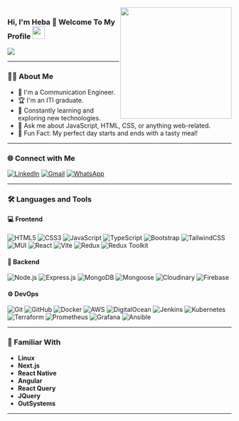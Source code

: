 <!-- Profile GIF -->
<img width="250" align="right" src="https://c.tenor.com/_DOBjnGspYAAAAAM/code-coding.gif">

<h3> Hi, I'm Heba 👋 Welcome To My Profile 
  <img src="https://media.giphy.com/media/hvRJCLFzcasrR4ia7z/giphy.gif" width="28">
</h3>

<!-- Typing animation -->
<p>
  <a href="https://github.com/DenverCoder1/readme-typing-svg">
    <img src="https://readme-typing-svg.herokuapp.com/?lines=Full%20Stack%20web%20developer;By%20Using%20MEARN&font=Fira%20Code&center=true&height=45&color=f75c7e&vCenter=true&size=22">
  </a>
</p>

---

### 👩‍💻 About Me

- 🏢 I'm a Communication Engineer.
- 🏆 I'm an ITI graduate.
- 🚀 Constantly learning and exploring new technologies.
- 💬 Ask me about JavaScript, HTML, CSS, or anything web-related.
- 👻 Fun Fact: My perfect day starts and ends with a tasty meal!

---

### 🌐 Connect with Me

[![LinkedIn](https://img.shields.io/badge/-LinkedIn-blue?style=flat-square&logo=linkedin&logoColor=white)](https://www.linkedin.com/in/heba-ali-3b8617205)
[![Gmail](https://img.shields.io/badge/-Gmail-c14438?style=flat-square&logo=gmail&logoColor=white)](mailto:eng.heba.ali48@gmail.com)
[![WhatsApp](https://img.shields.io/badge/-WhatsApp-brightgreen?style=flat-square&logo=whatsapp&logoColor=white)](https://wa.me/201095792724)

---

### 🛠 Languages and Tools

#### 💻 Frontend
![HTML5](https://img.shields.io/badge/-HTML5-e34f26?style=flat-square&logo=html5&logoColor=ffffff)
![CSS3](https://img.shields.io/badge/-CSS3-264de4?style=flat-square&logo=css3&logoColor=ffffff)
![JavaScript](https://img.shields.io/badge/-JavaScript-f7df1e?style=flat-square&logo=javascript&logoColor=000)
![TypeScript](https://img.shields.io/badge/-TypeScript-3178c6?style=flat-square&logo=typescript&logoColor=ffffff)
![Bootstrap](https://img.shields.io/badge/-Bootstrap-563d7c?style=flat-square&logo=bootstrap&logoColor=ffffff)
![TailwindCSS](https://img.shields.io/badge/-TailwindCSS-38bdf8?style=flat-square&logo=tailwind-css&logoColor=white)
![MUI](https://img.shields.io/badge/-MUI-007FFF?style=flat-square&logo=mui&logoColor=white)
![React](https://img.shields.io/badge/-React-61dafb?style=flat-square&logo=react&logoColor=000)
![Vite](https://img.shields.io/badge/-Vite-646cff?style=flat-square&logo=vite&logoColor=white)
![Redux](https://img.shields.io/badge/-Redux-764abc?style=flat-square&logo=redux&logoColor=white)
![Redux Toolkit](https://img.shields.io/badge/-Redux_Toolkit-593d88?style=flat-square&logo=redux&logoColor=white)

#### 🧪 Backend
![Node.js](https://img.shields.io/badge/-Node.js-43853d?style=flat-square&logo=node.js&logoColor=white)
![Express.js](https://img.shields.io/badge/-Express.js-000000?style=flat-square&logo=express&logoColor=white)
![MongoDB](https://img.shields.io/badge/-MongoDB-4EA94B?style=flat-square&logo=mongodb&logoColor=white)
![Mongoose](https://img.shields.io/badge/-Mongoose-880000?style=flat-square&logo=mongoose&logoColor=white)
![Cloudinary](https://img.shields.io/badge/-Cloudinary-3448C5?style=flat-square&logo=cloudinary&logoColor=white)
![Firebase](https://img.shields.io/badge/-Firebase-ffca28?style=flat-square&logo=firebase&logoColor=000)

#### ⚙️ DevOps
![Git](https://img.shields.io/badge/-Git-F05032?style=flat-square&logo=git&logoColor=white)
![GitHub](https://img.shields.io/badge/-GitHub-181717?style=flat-square&logo=github)
![Docker](https://img.shields.io/badge/-Docker-2496ED?style=flat-square&logo=docker&logoColor=white)
![AWS](https://img.shields.io/badge/-AWS-FF9900?style=flat-square&logo=amazon-aws&logoColor=white)
![DigitalOcean](https://img.shields.io/badge/-DigitalOcean-0080FF?style=flat-square&logo=digitalocean&logoColor=white)
![Jenkins](https://img.shields.io/badge/-Jenkins-D24939?style=flat-square&logo=jenkins&logoColor=white)
![Kubernetes](https://img.shields.io/badge/-Kubernetes-326CE5?style=flat-square&logo=kubernetes&logoColor=white)
![Terraform](https://img.shields.io/badge/-Terraform-623CE4?style=flat-square&logo=terraform&logoColor=white)
![Prometheus](https://img.shields.io/badge/-Prometheus-e6522c?style=flat-square&logo=prometheus&logoColor=white)
![Grafana](https://img.shields.io/badge/-Grafana-F46800?style=flat-square&logo=grafana&logoColor=white)
![Ansible](https://img.shields.io/badge/-Ansible-EE0000?style=flat-square&logo=ansible&logoColor=white)

---

### 📌 Familiar With

- **Linux**
- **Next.js**
- **React Native**
- **Angular**
- **React Query**
- **JQuery**
- **OutSystems**

---
